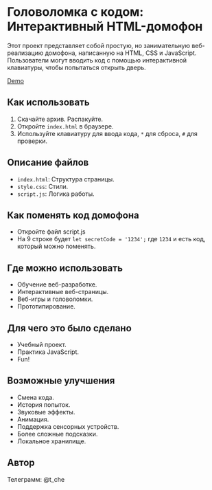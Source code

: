 # Головоломка с кодом: Интерактивный HTML-домофон

Этот проект представляет собой простую, но занимательную веб-реализацию домофона, написанную на HTML, CSS и JavaScript. Пользователи могут вводить код с помощью интерактивной клавиатуры, чтобы попытаться открыть дверь.

[Demo](https://codepen.io/t_che/pen/OPLKPWW)



## Как использовать

1.  Скачайте архив. Распакуйте.
2.  Откройте `index.html` в браузере.
3.  Используйте клавиатуру для ввода кода, `*` для сброса, `#` для проверки.

## Описание файлов

*   `index.html`: Структура страницы.
*   `style.css`: Стили.
*   `script.js`: Логика работы.

## Как поменять код домофона
* Откройте файл script.js
* На 9 строке будет `let secretCode = '1234';` где `1234` и есть код, который можно поменять.

## Где можно использовать

*   Обучение веб-разработке.
*   Интерактивные веб-страницы.
*   Веб-игры и головоломки.
*   Прототипирование.

## Для чего это было сделано

*   Учебный проект.
*   Практика JavaScript.
*   Fun!

## Возможные улучшения

*   Смена кода.
*   История попыток.
*   Звуковые эффекты.
*   Анимация.
*   Поддержка сенсорных устройств.
*   Более сложные подсказки.
*   Локальное хранилище.

## Автор

Телеграмм: @t_che
